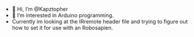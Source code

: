 - 👋 Hi, I’m @Kapztopher
- 👀 I’m interested in Arduino programming. 
-  Currently im looking at the IRremote header file and trying to figure out how to set it for use with an Robosapien. 

